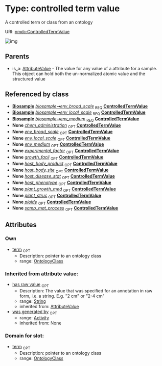 
# Type: controlled term value


A controlled term or class from an ontology

URI: [nmdc:ControlledTermValue](https://microbiomedata/meta/ControlledTermValue)


![img](http://yuml.me/diagram/nofunky;dir:TB/class/\[Activity]<was%20generated%20by(i)%200..1-%20\[ControlledTermValue&#124;has_raw_value(i):string%20%3F],%20\[OntologyClass]<term%200..1-++\[ControlledTermValue],%20\[Biosample]++-%20env_broad_scale%201..1>\[ControlledTermValue],%20\[Biosample]++-%20env_local_scale%201..1>\[ControlledTermValue],%20\[Biosample]++-%20env_medium%201..1>\[ControlledTermValue],%20\[AttributeValue]^-\[ControlledTermValue])

## Parents

 *  is_a: [AttributeValue](AttributeValue.md) - The value for any value of a attribute for a sample. This object can hold both the un-normalized atomic value and the structured value

## Referenced by class

 *  **[Biosample](Biosample.md)** *[biosample➞env_broad_scale](biosample_env_broad_scale.md)*  <sub>REQ</sub>  **[ControlledTermValue](ControlledTermValue.md)**
 *  **[Biosample](Biosample.md)** *[biosample➞env_local_scale](biosample_env_local_scale.md)*  <sub>REQ</sub>  **[ControlledTermValue](ControlledTermValue.md)**
 *  **[Biosample](Biosample.md)** *[biosample➞env_medium](biosample_env_medium.md)*  <sub>REQ</sub>  **[ControlledTermValue](ControlledTermValue.md)**
 *  **None** *[chem_administration](chem_administration.md)*  <sub>OPT</sub>  **[ControlledTermValue](ControlledTermValue.md)**
 *  **None** *[env_broad_scale](env_broad_scale.md)*  <sub>OPT</sub>  **[ControlledTermValue](ControlledTermValue.md)**
 *  **None** *[env_local_scale](env_local_scale.md)*  <sub>OPT</sub>  **[ControlledTermValue](ControlledTermValue.md)**
 *  **None** *[env_medium](env_medium.md)*  <sub>OPT</sub>  **[ControlledTermValue](ControlledTermValue.md)**
 *  **None** *[experimental_factor](experimental_factor.md)*  <sub>OPT</sub>  **[ControlledTermValue](ControlledTermValue.md)**
 *  **None** *[growth_facil](growth_facil.md)*  <sub>OPT</sub>  **[ControlledTermValue](ControlledTermValue.md)**
 *  **None** *[host_body_product](host_body_product.md)*  <sub>OPT</sub>  **[ControlledTermValue](ControlledTermValue.md)**
 *  **None** *[host_body_site](host_body_site.md)*  <sub>OPT</sub>  **[ControlledTermValue](ControlledTermValue.md)**
 *  **None** *[host_disease_stat](host_disease_stat.md)*  <sub>OPT</sub>  **[ControlledTermValue](ControlledTermValue.md)**
 *  **None** *[host_phenotype](host_phenotype.md)*  <sub>OPT</sub>  **[ControlledTermValue](ControlledTermValue.md)**
 *  **None** *[plant_growth_med](plant_growth_med.md)*  <sub>OPT</sub>  **[ControlledTermValue](ControlledTermValue.md)**
 *  **None** *[plant_struc](plant_struc.md)*  <sub>OPT</sub>  **[ControlledTermValue](ControlledTermValue.md)**
 *  **None** *[ploidy](ploidy.md)*  <sub>OPT</sub>  **[ControlledTermValue](ControlledTermValue.md)**
 *  **None** *[samp_mat_process](samp_mat_process.md)*  <sub>OPT</sub>  **[ControlledTermValue](ControlledTermValue.md)**

## Attributes


### Own

 * [term](term.md)  <sub>OPT</sub>
    * Description: pointer to an ontology class
    * range: [OntologyClass](OntologyClass.md)

### Inherited from attribute value:

 * [has raw value](has_raw_value.md)  <sub>OPT</sub>
    * Description: The value that was specified for an annotation in raw form, i.e. a string. E.g. "2 cm" or "2-4 cm"
    * range: [String](types/String.md)
    * inherited from: [AttributeValue](AttributeValue.md)
 * [was generated by](was_generated_by.md)  <sub>OPT</sub>
    * range: [Activity](Activity.md)
    * inherited from: None

### Domain for slot:

 * [term](term.md)  <sub>OPT</sub>
    * Description: pointer to an ontology class
    * range: [OntologyClass](OntologyClass.md)
